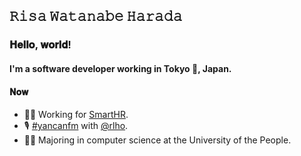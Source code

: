 ## 𝚁𝚒𝚜𝚊 𝚆𝚊𝚝𝚊𝚗𝚊𝚋𝚎 𝙷𝚊𝚛𝚊𝚍𝚊

### 𝐇𝐞𝐥𝐥𝐨, 𝐰𝐨𝐫𝐥𝐝!

#### I'm a software developer working in Tokyo 🗼, Japan.

#### 𝐍𝐨𝐰

* 👩‍💻 Working for [SmartHR](https://github.com/kufu).
* 🎙 [\#yancanfm](https://www.yancan.tech/) with [@rlho](https://github.com/rlho).
* 👩‍🎓 Majoring in computer science at the University of the People.

